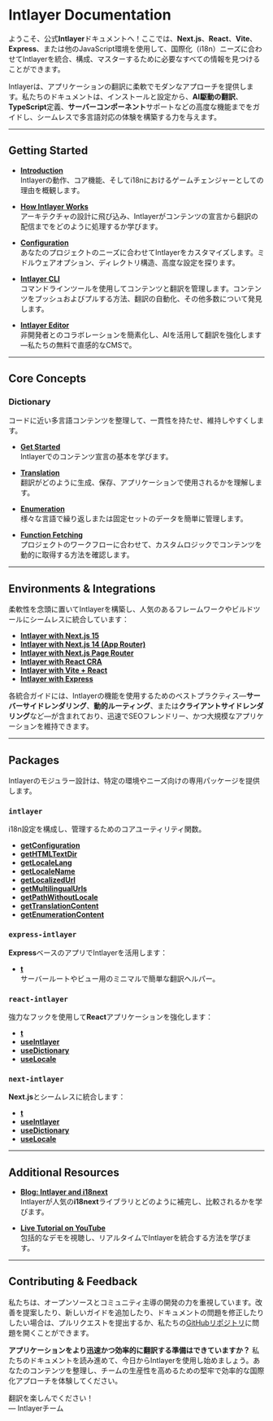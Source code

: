 # Intlayer Documentation

ようこそ、公式**Intlayer**ドキュメントへ！ここでは、**Next.js**、**React**、**Vite**、**Express**、または他のJavaScript環境を使用して、国際化（i18n）ニーズに合わせてIntlayerを統合、構成、マスターするために必要なすべての情報を見つけることができます。

Intlayerは、アプリケーションの翻訳に柔軟でモダンなアプローチを提供します。私たちのドキュメントは、インストールと設定から、**AI駆動の翻訳**、**TypeScript**定義、**サーバーコンポーネント**サポートなどの高度な機能までをガイドし、シームレスで多言語対応の体験を構築する力を与えます。

---

## Getting Started

- **[Introduction](https://github.com/aymericzip/intlayer/blob/main/docs/ja/introduction.md)**  
  Intlayerの動作、コア機能、そしてi18nにおけるゲームチェンジャーとしての理由を概観します。

- **[How Intlayer Works](https://github.com/aymericzip/intlayer/blob/main/docs/ja/how_works_intlayer.md)**  
  アーキテクチャの設計に飛び込み、Intlayerがコンテンツの宣言から翻訳の配信までをどのように処理するか学びます。

- **[Configuration](https://github.com/aymericzip/intlayer/blob/main/docs/ja/configuration.md)**  
  あなたのプロジェクトのニーズに合わせてIntlayerをカスタマイズします。ミドルウェアオプション、ディレクトリ構造、高度な設定を探ります。

- **[Intlayer CLI](https://github.com/aymericzip/intlayer/blob/main/docs/ja/intlayer_cli.md)**  
  コマンドラインツールを使用してコンテンツと翻訳を管理します。コンテンツをプッシュおよびプルする方法、翻訳の自動化、その他多数について発見します。

- **[Intlayer Editor](https://github.com/aymericzip/intlayer/blob/main/docs/ja/intlayer_editor.md)**  
  非開発者とのコラボレーションを簡素化し、AIを活用して翻訳を強化します—私たちの無料で直感的なCMSで。

---

## Core Concepts

### Dictionary

コードに近い多言語コンテンツを整理して、一貫性を持たせ、維持しやすくします。

- **[Get Started](https://github.com/aymericzip/intlayer/blob/main/docs/ja/dictionary/get_started.md)**  
  Intlayerでのコンテンツ宣言の基本を学びます。

- **[Translation](https://github.com/aymericzip/intlayer/blob/main/docs/ja/dictionary/translation.md)**  
  翻訳がどのように生成、保存、アプリケーションで使用されるかを理解します。

- **[Enumeration](https://github.com/aymericzip/intlayer/blob/main/docs/ja/dictionary/enumeration.md)**  
  様々な言語で繰り返しまたは固定セットのデータを簡単に管理します。

- **[Function Fetching](https://github.com/aymericzip/intlayer/blob/main/docs/ja/dictionary/function_fetching.md)**  
  プロジェクトのワークフローに合わせて、カスタムロジックでコンテンツを動的に取得する方法を確認します。

---

## Environments & Integrations

柔軟性を念頭に置いてIntlayerを構築し、人気のあるフレームワークやビルドツールにシームレスに統合しています：

- **[Intlayer with Next.js 15](https://github.com/aymericzip/intlayer/blob/main/docs/ja/intlayer_with_nextjs_15.md)**
- **[Intlayer with Next.js 14 (App Router)](https://github.com/aymericzip/intlayer/blob/main/docs/ja/intlayer_with_nextjs_14.md)**
- **[Intlayer with Next.js Page Router](https://github.com/aymericzip/intlayer/blob/main/docs/ja/intlayer_with_nextjs_page_router.md)**
- **[Intlayer with React CRA](https://github.com/aymericzip/intlayer/blob/main/docs/ja/intlayer_with_create_react_app.md)**
- **[Intlayer with Vite + React](https://github.com/aymericzip/intlayer/blob/main/docs/ja/intlayer_with_vite+react.md)**
- **[Intlayer with Express](https://github.com/aymericzip/intlayer/blob/main/docs/ja/intlayer_with_express.md)**

各統合ガイドには、Intlayerの機能を使用するためのベストプラクティス—**サーバーサイドレンダリング**、**動的ルーティング**、または**クライアントサイドレンダリング**など—が含まれており、迅速でSEOフレンドリー、かつ大規模なアプリケーションを維持できます。

---

## Packages

Intlayerのモジュラー設計は、特定の環境やニーズ向けの専用パッケージを提供します。

### `intlayer`

i18n設定を構成し、管理するためのコアユーティリティ関数。

- **[getConfiguration](https://github.com/aymericzip/intlayer/blob/main/docs/ja/packages/intlayer/getConfiguration.md)**
- **[getHTMLTextDir](https://github.com/aymericzip/intlayer/blob/main/docs/ja/packages/intlayer/getHTMLTextDir.md)**
- **[getLocaleLang](https://github.com/aymericzip/intlayer/blob/main/docs/ja/packages/intlayer/getLocaleLang.md)**
- **[getLocaleName](https://github.com/aymericzip/intlayer/blob/main/docs/ja/packages/intlayer/getLocaleName.md)**
- **[getLocalizedUrl](https://github.com/aymericzip/intlayer/blob/main/docs/ja/packages/intlayer/getLocalizedUrl.md)**
- **[getMultilingualUrls](https://github.com/aymericzip/intlayer/blob/main/docs/ja/packages/intlayer/getMultilingualUrls.md)**
- **[getPathWithoutLocale](https://github.com/aymericzip/intlayer/blob/main/docs/ja/packages/intlayer/getPathWithoutLocale.md)**
- **[getTranslationContent](https://github.com/aymericzip/intlayer/blob/main/docs/ja/packages/intlayer/getTranslationContent.md)**
- **[getEnumerationContent](https://github.com/aymericzip/intlayer/blob/main/docs/ja/packages/intlayer/getEnumerationContent.md)**

### `express-intlayer`

**Express**ベースのアプリでIntlayerを活用します：

- **[t](https://github.com/aymericzip/intlayer/blob/main/docs/ja/packages/express-intlayer/t.md)**  
  サーバールートやビュー用のミニマルで簡単な翻訳ヘルパー。

### `react-intlayer`

強力なフックを使用して**React**アプリケーションを強化します：

- **[t](https://github.com/aymericzip/intlayer/blob/main/docs/ja/packages/react-intlayer/t.md)**
- **[useIntlayer](https://github.com/aymericzip/intlayer/blob/main/docs/ja/packages/react-intlayer/useIntlayer.md)**
- **[useDictionary](https://github.com/aymericzip/intlayer/blob/main/docs/ja/packages/react-intlayer/useDictionary.md)**
- **[useLocale](https://github.com/aymericzip/intlayer/blob/main/docs/ja/packages/react-intlayer/useLocale.md)**

### `next-intlayer`

**Next.js**とシームレスに統合します：

- **[t](https://github.com/aymericzip/intlayer/blob/main/docs/ja/packages/next-intlayer/t.md)**
- **[useIntlayer](https://github.com/aymericzip/intlayer/blob/main/docs/ja/packages/next-intlayer/useIntlayer.md)**
- **[useDictionary](https://github.com/aymericzip/intlayer/blob/main/docs/ja/packages/next-intlayer/useDictionary.md)**
- **[useLocale](https://github.com/aymericzip/intlayer/blob/main/docs/ja/packages/next-intlayer/useLocale.md)**

---

## Additional Resources

- **[Blog: Intlayer and i18next](https://github.com/aymericzip/intlayer/blob/main/docs/ja/intlayer_with_i18next.md)**  
  Intlayerが人気の**i18next**ライブラリとどのように補完し、比較されるかを学びます。

- **[Live Tutorial on YouTube](https://youtu.be/W2G7KxuSD4c?si=GyU_KpVhr61razRw)**  
  包括的なデモを視聴し、リアルタイムでIntlayerを統合する方法を学びます。

---

## Contributing & Feedback

私たちは、オープンソースとコミュニティ主導の開発の力を重視しています。改善を提案したり、新しいガイドを追加したり、ドキュメントの問題を修正したりしたい場合は、プルリクエストを提出するか、私たちの[GitHubリポジトリ](https://github.com/aymericzip/intlayer/blob/main/docs)に問題を開くことができます。

**アプリケーションをより迅速かつ効率的に翻訳する準備はできていますか？** 私たちのドキュメントを読み進めて、今日からIntlayerを使用し始めましょう。あなたのコンテンツを整理し、チームの生産性を高めるための堅牢で効率的な国際化アプローチを体験してください。

翻訳を楽しんでください！  
— Intlayerチーム
